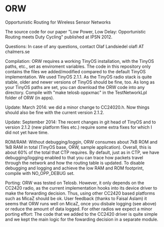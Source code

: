 ORW
===

Opportunistic Routing for Wireless Sensor Networks

The source code for our paper "Low Power, Low Delay: Opportunistic Routing meets Duty Cycling" published at IPSN 2012.

Questions:
In case of any questions, contact Olaf Landsiedel olafl AT chalmers.se

Compilation:
ORW requires a working TinyOS installation, with the TinyOS paths, etc., set as enviroment variables. 
The code in this repository only contains the files we added/modified compared to the default TinyOS implementation. 
We used TinyOS 2.1.1. As the TinyOS radio stack is quite stable, older and newer versions of TinyOS should be fine, too.
As long as your TinyOS paths are set, you can download the ORW code into any directory. 
Compile with "make telosb oppxmac" in the TestNetworkLpl folder of ORW (in apps).

Update: March 2014: we did a minor change to CC24020.h. Now things should also be fine with the current version 2.1.2.

Update: September 2014: The recent changes in git head of TinyOS and to version 2.1.2 (new platform files etc.) require some extra fixes for which I did not yet have time.

ROM/RAM:
Without debugging/loggin, ORW consumes about 7kB ROM and 1kB RAM in total (TinyOS base, ORW, sample application).  Overall, this is about 60% of the total that CTP requires.
By default, just as in CTP, we have debugging/logging enabled to that you can trace how packets travel through the network and how the routing table is updated. To disable debugging and logging and achieve the low RAM and ROM footprint, compile with NO_OPP_DEBUG set. 

Porting:
ORW was tested on Telosb. 
However, it only depends on the CC2420 radio, as the current implementation hooks into its device driver to make the forwarding decision. 
Thus, using other CC2420 based platforms such as MicaZ should be ok. User feedback (thanks to Faisal Aslam) it seems that ORW runs well on MicaZ, once you disbale logging (see above) or reduce the amount of data logged.
For other radios we expect a minor porting effort: 
The code that we added to the CC2420 driver is quite simple and we kept the main logic for the fowarding decision in a separate module.
